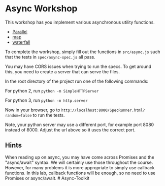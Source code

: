 # Async Workshop

This workshop has you implement various asynchronous utility functions.

* [Parallel](https://caolan.github.io/async/v3/docs.html#parallel)
* [map](https://caolan.github.io/async/v3/docs.html#map)
* [waterfall](https://caolan.github.io/async/v3/docs.html#waterfall)

To complete the workshop, simply fill out the functions in `src/async.js` such that the tests in `spec/async-spec.js` all pass.

You may have CORS issues when trying to run the specs. To get around this, you need to create a server that can serve the files.

In the root directory of the project run one of the following commands:

For python 2, run `python -m SimpleHTTPServer`

For python 3, run `python -m http.server`

Now in your browser, go to `http://localhost:8000/SpecRunner.html?random=false` to run the tests.

Note, your python server may use a different port, for example port 8080 instead of 8000. Adjust the url above so it uses the correct port.

## Hints

When reading up on async, you may have come across Promises and the "async/await" syntax. We will certainly use those throughout the course. However, for many problems it is more appropriate to simply use callback functions. In this lab, callback functions will be enough, so no need to use Promises or async/await.
#   A s y n c - T o o l k i t  
 